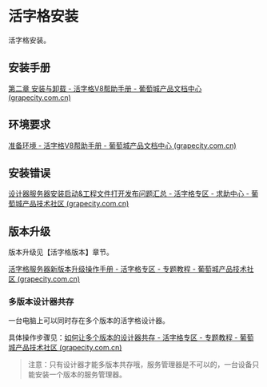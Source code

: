 # 活字格安装

活字格安装。

## 安装手册

[第二章 安装与卸载 - 活字格V8帮助手册 - 葡萄城产品文档中心 (grapecity.com.cn)](https://help.grapecity.com.cn/pages/viewpage.action?pageId=71040979)

## 环境要求

[准备环境 - 活字格V8帮助手册 - 葡萄城产品文档中心 (grapecity.com.cn)](https://help.grapecity.com.cn/pages/viewpage.action?pageId=71040994)

## 安装错误

[设计器服务器安装启动&工程文件打开发布问题汇总 - 活字格专区 - 求助中心 - 葡萄城产品技术社区 (grapecity.com.cn)](https://gcdn.grapecity.com.cn/forum.php?mod=viewthread&tid=85278)

## 版本升级

版本升级见【活字格版本】章节。

[活字格服务器新版本升级操作手册 - 活字格专区 - 专题教程 - 葡萄城产品技术社区 (grapecity.com.cn)](https://gcdn.grapecity.com.cn/forum.php?mod=viewthread&tid=36932)

### 多版本设计器共存

一台电脑上可以同时存在多个版本的活字格设计器。

具体操作步骤见：[如何让多个版本的设计器共存 - 活字格专区 - 专题教程 - 葡萄城产品技术社区 (grapecity.com.cn)](https://gcdn.grapecity.com.cn/forum.php?mod=viewthread&tid=68945)

> 注意：只有设计器才能多版本共存哦，服务管理器是不可以的，一台设备只能安装一个版本的服务管理器。